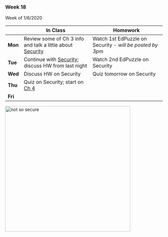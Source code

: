<meta http-equiv="refresh" content="300"/>

### Week 18  
Week of 1/6/2020 

  |       |In Class               |Homework   |
  |-------|---------              |---------  |
  |**Mon**|Review some of Ch 3 info and talk a little about [Security](/ap/curriculum/understanding_technology/security/)|Watch 1st EdPuzzle on Security - *will be posted by 3pm*|
  |**Tue**|Continue with [Security](/ap/curriculum/understanding_technology/security/); discuss HW from last night|Watch 2nd EdPuzzle on Security|
  |**Wed**|Discuss HW on Security| Quiz tomorrow on Security|
  |**Thu**|Quiz on Security; start on [Ch 4](/ap/curriculum/4/) ||
  |**Fri**| ||

<img src="https://www.reddit.com/r/ProgrammerHumor/comments/eccf9l/honesty_is_the_best_policy/?utm_medium=android_app&utm_source=share" alt="not so secure" height="400">